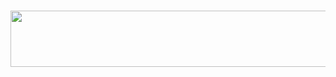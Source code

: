 # <p aling="center"><img src="https://media.giphy.com/media/NcSRM70PbxRbR0PMZJ/giphy.gif" width="728" height="90" /></center></p>
